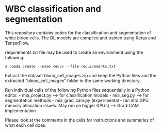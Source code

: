 # WBC classification and segmentation
 This repository contains codes for the classification and segmentation of white blood cells. The DL models are compiled and trained using Keras and TensorFlow.

requirements.txt file may be used to create an environment using the following:

`$ conda create --name <env> --file requirements.txt`

Extract the dataset blood_cell_images.zip and keep the Python files and the extracted "blood_cell_images" folder in the same working directory.

Run individual cells of the following Python files sequentially in a Python editor.
	- mia_project.py --> for classification models
	- mia_seg.py --> for segmentation methods
	- mia_grad_cam.py (experimental - ran into GPU memory allocation issues. May run on bigger GPUs) --> Grad-CAM implementation

Please look at the comments in the cells for instructions and summaries of what each cell does.
